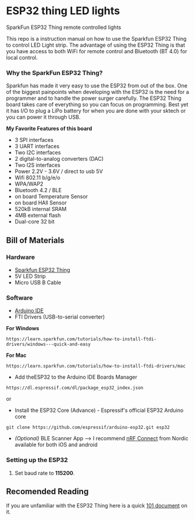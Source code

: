 # ESP32 thing LED lights
SparkFun ESP32 Thing remote controlled lights

This repo is a instruction manual on how to use the Sparkfun ESP32 Thing to control LED Light strip. The advantage of using the ESP32 Thing is that you have access to both WiFi for remote control and Bluetooth (BT 4.0) for local control.

### Why the SparkFun ESP32 Thing?
Sparkfun has made it very easy to use the ESP32 from out of the box. One of the biggest painpoints when developing with the ESP32 is the need for a programmer and to handle the power surger carefully. The ESP32 Thing board takes care of everything so you can focus on programming.  Best yet it has I/O to plug a LiPo battery for when you are done with your sktech or you can power it through USB.

**My Favorite Features of this board**
- 3 SPI interfaces
- 3 UART interfaces
- Two I2C interfaces
- 2 digital-to-analog converters (DAC)
- Two I2S interfaces
- Power 2.2V - 3.6V / direct to usb 5V
- Wifi 802.11 b/g/e/o
- WPA/WAP2
- Bluetooth 4.2 / BLE
- on board Temperature Sensor
- on board HAll Sensor
- 520kB internal SRAM
- 4MB external flash
- Dual-core 32 bit

## Bill of Materials

### Hardware
- [Sparkfun ESP32 Thing](https://www.sparkfun.com/products/13907) 
- 5V LED Strip 
- Micro USB B Cable


### Software
- [Arduino IDE ](https://www.arduino.cc/en/main/OldSoftwareReleases)
- FTI Drivers (USB-to-serial converter) 

**For Windows**
```
https://learn.sparkfun.com/tutorials/how-to-install-ftdi-drivers/windows---quick-and-easy
```
**For Mac**

```
https://learn.sparkfun.com/tutorials/how-to-install-ftdi-drivers/mac
```

- Add theESP32 to the Arduino IDE Boards Manager

```
https://dl.espressif.com/dl/package_esp32_index.json
```

or 

- Install the ESP32 Core (Advance) - Espressif's official ESP32 Arduino core

```
git clone https://github.com/espressif/arduino-esp32.git esp32

```

- *(Optional)* BLE Scanner App --> I recommend [nRF Connect](https://play.google.com/store/apps/details?id=no.nordicsemi.android.mcp&hl=en&gl=US) from Nordic available for both iOS and android

### Setting up the ESP32

1. Set baud rate to **115200**.


## Recomended Reading
If you are unfamiliar with the ESP32 Thing here is a quick [101 document](https://learn.sparkfun.com/tutorials/esp32-thing-hookup-guide?_ga=2.19632440.1457604202.1607582738-1417300552.1602749477) on it.
